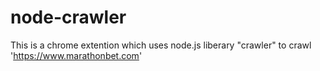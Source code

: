 # node-crawler
 
 This is a chrome extention which uses node.js liberary "crawler" to crawl 'https://www.marathonbet.com'
